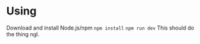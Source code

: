 # Using

Download and install Node.js/npm
``npm install``
``npm run dev``
This should do the thing ngl.
